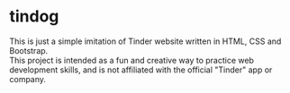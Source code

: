 # tindog
This is just a simple imitation of Tinder website written in HTML, CSS and Bootstrap. <br>
This project is intended as a fun and creative way to practice web development skills, and is not affiliated with the official "Tinder" app or company.
